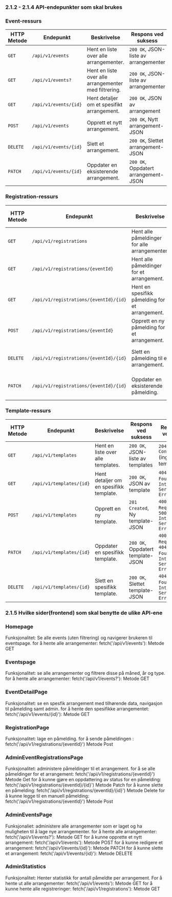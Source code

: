 ### 2.1.2 - 2.1.4 API-endepunkter som skal brukes

### Event-ressurs

| HTTP Metode | Endepunkt                 | Beskrivelse                        | Respons ved suksess             | Respons ved feil                      |
|-------------|---------------------------|------------------------------------|----------------------------------|---------------------------------------|
| `GET`       | `/api/v1/events`          | Hent en liste over alle arrangementer. | `200 OK`, JSON-liste av arrangementer | `204 No Content` (ingen arrangementer) |
| `GET`       | `/api/v1/events?`          | Hent en liste over alle arrangementer med filtrering. | `200 OK`, JSON-liste av arrangementer | `204 No Content` (ingen arrangementer) |
| `GET`       | `/api/v1/events/{id}`     | Hent detaljer om et spesifikt arrangement. | `200 OK`, JSON av arrangement   | `404 Not Found`, `500 Internal Server Error` |
| `POST`      | `/api/v1/events`          | Opprett et nytt arrangement.      | `200 OK`, Nytt arrangement-JSON | `404 Not Found`, `500 Internal Server Error` |
| `DELETE`    | `/api/v1/events/{id}`     | Slett et arrangement.             | `200 OK`, Slettet arrangement-JSON | `404 Not Found`, `500 Internal Server Error` |
| `PATCH`    | `/api/v1/events/{id}`      | Oppdater en eksisterende arrangement.  | `200 OK`, Oppdatert arrangement-JSON | `404 Not Found`, `500 Internal Server Error` |

### Registration-ressurs

| HTTP Metode | Endepunkt                                       | Beskrivelse                                | Respons ved suksess                    | Respons ved feil                      |
|-------------|-------------------------------------------------|--------------------------------------------|----------------------------------------|---------------------------------------|
| `GET`       | `/api/v1/registrations`                       | Hent alle påmeldinger for alle arrangementer.  | `200 OK`, JSON-liste av påmeldinger    | `204 No Content` (ingen påmeldinger) |
| `GET`       | `/api/v1/registrations/{eventId}`             | Hent alle påmeldinger for et arrangement.  | `200 OK`, JSON-liste av påmeldinger    | `204 No Content` (ingen påmeldinger) |
| `GET`       | `/api/v1/registrations/{eventId}/{id}`        | Hent en spesifikk påmelding for et arrangement. | `200 OK`, JSON av påmelding         | `404 Not Found`, `500 Internal Server Error` |
| `POST`      | `/api/v1/registrations/{eventId}`             | Opprett en ny påmelding for et arrangement. | `200 OK`, Ny påmelding-JSON          | `404 Not Found`, `500 Internal Server Error` |
| `DELETE`    | `/api/v1/registrations/{eventId}/{id}`        | Slett en påmelding til et arrangement.     | `200 OK`, Slettet påmelding-JSON      | `404 Not Found`, `500 Internal Server Error` |
| `PATCH`     | `/api/v1/registrations/{eventId}/{id}`        | Oppdater en eksisterende påmelding.        | `200 OK`, Oppdatert påmelding-JSON    | `404 Not Found`, `500 Internal Server Error` |

### Template-ressurs

| HTTP Metode | Endepunkt                | Beskrivelse                                | Respons ved suksess             | Respons ved feil                      |
|-------------|--------------------------|--------------------------------------------|----------------------------------|---------------------------------------|
| `GET`       | `/api/v1/templates`      | Hent en liste over alle templates.         | `200 OK`, JSON-liste av templates | `204 No Content` (ingen templates)   |
| `GET`       | `/api/v1/templates/{id}` | Hent detaljer om en spesifikk template.    | `200 OK`, JSON av template       | `404 Not Found`, `500 Internal Server Error` |
| `POST`      | `/api/v1/templates`      | Opprett en ny template.                    | `201 Created`, Ny template-JSON  | `400 Bad Request`, `500 Internal Server Error` |
| `PATCH`     | `/api/v1/templates/{id}` | Oppdater en spesifikk template.            | `200 OK`, Oppdatert template-JSON | `400 Bad Request`, `404 Not Found`, `500 Internal Server Error`
| `DELETE`    | `/api/v1/templates/{id}` | Slett en spesifikk template.               | `200 OK`, Slettet template-JSON  | `404 Not Found`, `500 Internal Server Error` |


### 2.1.5 Hvilke sider(frontend) som skal benytte de ulike API-ene 

### Homepage 
Funksjonalitet: Se alle events (uten filtrering) og navigerer brukeren til eventspage. 
for å hente alle arrangementer: fetch('/api/v1/events'): Metode GET 

### Eventspage 
Funksjonalitet: se alle arrangementer og filtrere disse på måned, år og type. 
for å hente alle arrangementer: fetch('/api/v1/events?'): Metode GET 

### EventDetailPage 
Funksjonalitet: se en spesfik arrangement med tilhørende data, navigasjon til påmelding samt admin. 
for å hente den spesifikke arrangementet: fetch('/api/v1/events/{id}'): Metode GET

### RegistrationPage
Funksjonalitet: lage en påmelding. 
for å sende påmeldingen : fetch('/api/v1/registrations/{eventId}') Metode Post

### AdminEventRegistrationsPage
Funksjonalitet: administere påmeldinger til et arrangement. 
for å se alle påmeldinger for et arrangement: fetch('/api/v1/registrations/{eventId}') Metode Get 
for å kunne gjøre en oppdattering av status for en påmelding: fetch('/api/v1/registrations/{eventId}/{id}') Metode Patch
for å kunne slette en påmelding:  fetch('/api/v1/registrations/{eventId}/{id}') Metode Delete 
for å kunne legge til en manuell påmelding: fetch('/api/v1/registrations/{eventId}') Metode Post

### AdminEventsPage
Funksjonaliet: administere alle arrangementer som er laget og ha muligheten til å lage nye arrangementer. 
for å hente alle arrangementer: fetch('/api/v1/events?'): Metode GET 
for å kunne opprette et nytt arrangement: fetch('/api/v1/events'): Metode POST
for å kunne redigere et arrangement:  fetch('/api/v1/events/{id}'): Metode PATCH
for å kunne slette et arrangement: fetch('/api/v1/events/{id}'): Metode DELETE 

### AdminStatistics
Funksjonalitet: Henter statistikk for antall påmeldte per arrangement.
For å hente ut alle arrangementer: fetch('/api/v1/events'): Metode GET
for å kunne hente alle registreringer: fetch('/api/v1/registrations'): Metode GET



